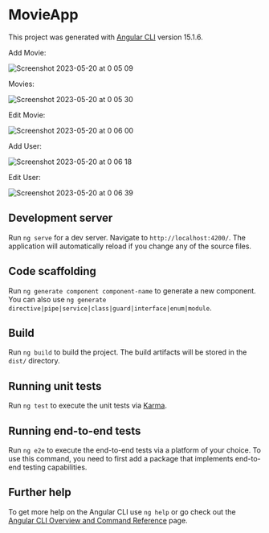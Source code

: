 # MovieApp
This project was generated with [Angular CLI](https://github.com/angular/angular-cli) version 15.1.6.

Add Movie:

![Screenshot 2023-05-20 at 0 05 09](https://github.com/nisan137/Movie-App-Sela/assets/98767414/f66b6ec3-00de-44d7-b07f-6369012e2e7a)

Movies:

![Screenshot 2023-05-20 at 0 05 30](https://github.com/nisan137/Movie-App-Sela/assets/98767414/a61d339d-5ecb-496d-8cf1-62b519093950)

Edit Movie:

![Screenshot 2023-05-20 at 0 06 00](https://github.com/nisan137/Movie-App-Sela/assets/98767414/eba555f4-630b-462b-9ed1-67d9551fa4e5)

Add User:

![Screenshot 2023-05-20 at 0 06 18](https://github.com/nisan137/Movie-App-Sela/assets/98767414/2e527277-693b-4415-9bbd-76166d6d65fe)


Edit User:

![Screenshot 2023-05-20 at 0 06 39](https://github.com/nisan137/Movie-App-Sela/assets/98767414/af5d0462-9373-46eb-b7bf-f045715506e9)



## Development server

Run `ng serve` for a dev server. Navigate to `http://localhost:4200/`. The application will automatically reload if you change any of the source files.

## Code scaffolding

Run `ng generate component component-name` to generate a new component. You can also use `ng generate directive|pipe|service|class|guard|interface|enum|module`.

## Build

Run `ng build` to build the project. The build artifacts will be stored in the `dist/` directory.

## Running unit tests

Run `ng test` to execute the unit tests via [Karma](https://karma-runner.github.io).

## Running end-to-end tests

Run `ng e2e` to execute the end-to-end tests via a platform of your choice. To use this command, you need to first add a package that implements end-to-end testing capabilities.

## Further help

To get more help on the Angular CLI use `ng help` or go check out the [Angular CLI Overview and Command Reference](https://angular.io/cli) page.
